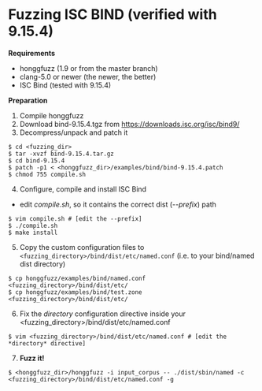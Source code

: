 # Fuzzing ISC BIND (verified with 9.15.4) #

**Requirements**

  * honggfuzz (1.9 or from the master branch)
  * clang-5.0 or newer (the newer, the better)
  * ISC Bind (tested with 9.15.4)

**Preparation**

1. Compile honggfuzz
2. Download bind-9.15.4.tgz from https://downloads.isc.org/isc/bind9/
3. Decompress/unpack and patch it

```shell
$ cd <fuzzing_dir>
$ tar -xvzf bind-9.15.4.tar.gz
$ cd bind-9.15.4
$ patch -p1 < <honggfuzz_dir>/examples/bind/bind-9.15.4.patch
$ chmod 755 compile.sh
```

4. Configure, compile and install ISC Bind

* edit _compile.sh_, so it contains the correct dist (_--prefix_) path

 ```shell
$ vim compile.sh # [edit the --prefix]
$ ./compile.sh
$ make install
 ```

5. Copy the custom configuration files to ```<fuzzing_directory>/bind/dist/etc/named.conf``` (i.e. to your bind/named dist directory)

```shell
$ cp honggfuzz/examples/bind/named.conf <fuzzing_directory>/bind/dist/etc/
$ cp honggfuzz/examples/bind/test.zone <fuzzing_directory>/bind/dist/etc/
 ```
 
6. Fix the _directory_ configuration directive inside your <fuzzing_directory>/bind/dist/etc/named.conf

```shell
$ vim <fuzzing_directory>/bind/dist/etc/named.conf # [edit the *directory* directive] 
```

7. **Fuzz it!**

```shell
$ <honggfuzz_dir>/honggfuzz -i input_corpus -- ./dist/sbin/named -c <fuzzing_directory>/bind/dist/etc/named.conf -g
 ```
